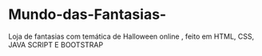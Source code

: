 # Mundo-das-Fantasias-
Loja de fantasias com temática de  Halloween online , feito em HTML, CSS, JAVA SCRIPT E BOOTSTRAP
